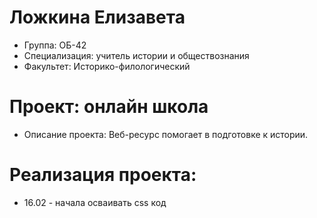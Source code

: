 # Ложкина Елизавета
- Группа: ОБ-42
- Специализация: учитель истории и обществознания 
- Факультет: Историко-филологический
# Проект: онлайн школа
- Описание проекта: Веб-ресурс помогает в подготовке к истории.
# Реализация проекта: 
- 16.02 - начала осваивать css код
